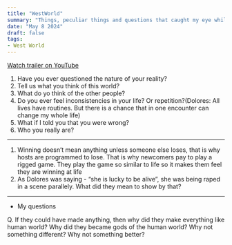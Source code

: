 ```yaml
---
title: "WestWorld"
summary: "Things, peculiar things and questions that caught my eye while watching West World"
date: "May 8 2024"
draft: false
tags:
- West World
---
```

[Watch trailer on YouTube](https://www.youtube.com/watch?v=kEkZdgWu7mM&ab_channel=HBOUK)

1. Have you ever questioned the nature of your reality?
2. Tell us what you think of this world?
3. What do yo think of the other people?
4. Do you ever feel inconsistencies in your life? Or repetition?(Dolores: All lives have routines. But there is a chance that in one encounter can change my whole life)
5. What if I told you that you were wrong?
6. Who you really are?

---

1. Winning doesn’t mean anything unless someone else loses, that is why hosts are programmed to lose. That is why newcomers pay to play a rigged game. They play the game so similar to life so it makes them feel they are winning at life
2. As Dolores was saying - “she is lucky to be alive”, she was being raped in a scene parallely. What did they mean to show by that?

---

* My questions

Q. If they could have made anything, then why did they make everything like human world? Why did they became gods of the human world? Why not something different? Why not something better?

